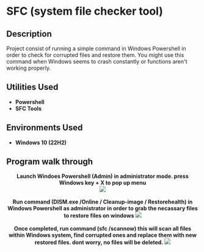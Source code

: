 <h1>SFC (system file checker tool)</h1>

<h2>Description</h2>
Project consist of running a simple command in Windows Powershell in order to check for corrupted files and restore them. You might use this command when Windows seems to crash constantly or functions aren't working properly. 


<h2>Utilities Used</h2>

- <b>Powershell<b>
- <b>SFC Tools<b>

<h2>Environments Used</h2>

- <b>Windows 10 (22H2)</b>

<h2>Program walk through</h2>

<p align="center">
Launch Windoes Powershell (Admin) in administrator mode. press Windows key + X to pop up menu <br/>
<img src="https://imgur.com/dVMy0Zg.png">
<br />
<br /> 
Run command (DISM.exe /Online / Cleanup-image / Restorehealth) in Windows Powershell as administrator in order to grab the necassary files to restore files on windows
<img src="https://imgur.com/5o2HfrN.png">
<br/>
<br/>
Once completed, run command (sfc /scannow) this will scan all files within Windows system, find corrupted ones and replace them with new restored files. dont worry, no files will be deleted.
<img src="https://imgur.com/YjLhnGl.png">
<br/>
<br/>
